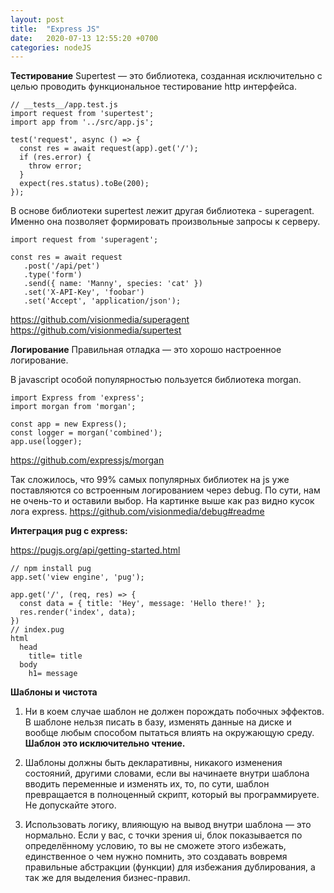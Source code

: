 ```yaml
---
layout: post
title:  "Express JS"
date:   2020-07-13 12:55:20 +0700
categories: nodeJS
---
```


**Тестирование**
Supertest — это библиотека, созданная исключительно с целью проводить функциональное тестирование http интерфейса.

```
// __tests__/app.test.js
import request from 'supertest';
import app from '../src/app.js';

test('request', async () => {
  const res = await request(app).get('/');
  if (res.error) {
    throw error;
  }
  expect(res.status).toBe(200);
});
```

В основе библиотeки supertest лежит другая библиотека - superagent. Именно она позволяет формировать произвольные запросы к серверу.

```
import request from 'superagent';

const res = await request
   .post('/api/pet')
   .type('form')
   .send({ name: 'Manny', species: 'cat' })
   .set('X-API-Key', 'foobar')
   .set('Accept', 'application/json');
```

https://github.com/visionmedia/superagent
https://github.com/visionmedia/supertest

**Логирование**
Правильная отладка — это хорошо настроенное логирование.

В javascript особой популярностью пользуется библиотека morgan.

```
import Express from 'express';
import morgan from 'morgan';

const app = new Express();
const logger = morgan('combined');
app.use(logger);
```
https://github.com/expressjs/morgan

Так сложилось, что 99% самых популярных библиотек на js уже поставляются со встроенным логированием через debug. По сути, нам не очень-то и оставили выбор. На картинке выше как раз видно кусок лога express.
https://github.com/visionmedia/debug#readme



**Интеграция pug с express:**


https://pugjs.org/api/getting-started.html


```
// npm install pug
app.set('view engine', 'pug');

app.get('/', (req, res) => {
  const data = { title: 'Hey', message: 'Hello there!' };
  res.render('index', data);
})
// index.pug
html
  head
    title= title
  body
    h1= message
```

**Шаблоны и чистота**

1. Ни в коем случае шаблон не должен порождать побочных эффектов. В шаблоне нельзя писать в базу, изменять данные на диске и вообще любым способом пытаться влиять на окружающую среду. **Шаблон это исключительно чтение.**


2. Шаблоны должны быть декларативны, никакого изменения состояний, другими словами, если вы начинаете внутри шаблона вводить переменные и изменять их, то, по сути, шаблон превращается в полноценный скрипт, который вы программируете. Не допускайте этого.


3. Использовать логику, влияющую на вывод внутри шаблона — это нормально. Если у вас, с точки зрения ui, блок показывается по определённому условию, то вы не сможете этого избежать, единственное о чем нужно помнить, это создавать вовремя правильные абстракции (функции) для избежания дублирования, а так же для выделения бизнес-правил.